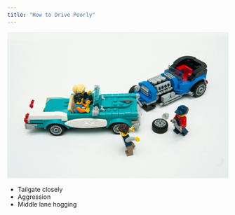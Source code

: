 ```yaml
---
title: "How to Drive Poorly"
---
```


![A car crash involving two Lego cars.](lego-car-crash-unsplash.jpg "Photo by [Matt Hudson](https://unsplash.com/@lalunecreative?utm_content=creditCopyText&utm_medium=referral&utm_source=unsplash) on [Unsplash](https://unsplash.com/photos/blue-and-black-lego-truck-toy-5_GRulmDNX0?utm_content=creditCopyText&utm_medium=referral&utm_source=unsplash)")

* Tailgate closely
* Aggression
* Middle lane hogging